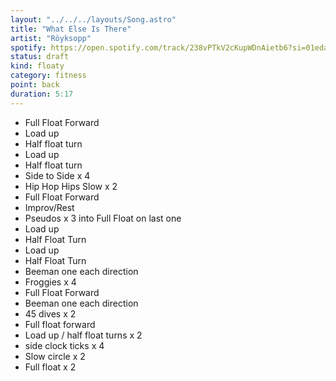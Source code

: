 ```yaml
---
layout: "../../../layouts/Song.astro"
title: "What Else Is There"
artist: "Röyksopp"
spotify: https://open.spotify.com/track/238vPTkV2cKupWDnAietb6?si=01eda3a2082743e7
status: draft
kind: floaty
category: fitness
point: back
duration: 5:17
---
```

- Full Float  Forward
- Load up
- Half float turn
- Load up
- Half float turn
- Side to Side <span class="count">x 4</span>
- Hip Hop Hips Slow <span class="count">x 2</span>
- Full Float Forward
- Improv/Rest
- Pseudos <span class="count">x 3<span> into Full Float on last one
- Load up
- Half Float Turn
- Load up
- Half Float Turn
- Beeman one each direction
- Froggies <span class="count">x 4</span>
- Full Float Forward
- Beeman one each direction
- 45 dives <span class="count">x 2</span>
- Full float forward
- Load up / half float turns <span class="count">x 2</span>
- side clock ticks <span class="count">x 4</span>
- Slow circle <span class="count">x 2</span>
- Full float <span class="count">x 2</span>
